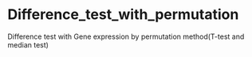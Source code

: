 # Difference_test_with_permutation
Difference test with Gene expression by permutation method(T-test and median test)
